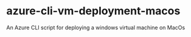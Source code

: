 # azure-cli-vm-deployment-macos
An Azure CLI script for deploying a windows virtual machine on MacOs
